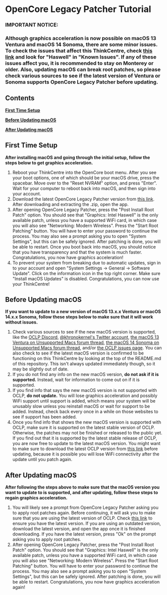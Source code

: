 # **OpenCore Legacy Patcher Tutorial**

### **IMPORTANT NOTICE:** 
### **Although graphics acceleration is now possible on macOS 13 Ventura and macOS 14 Sonoma, there are some minor issues. To check the issues that affect this ThinkCentre, check [this link](https://github.com/dortania/OpenCore-Legacy-Patcher/issues/1008/) and look for "Haswell" in "Known Issues". If any of these issues affect you, it is recommended to stay on Monterey or older. Also, updating macOS can break root patches, so please check various sources to see if the latest version of Ventura or Sonoma supports OpenCore Legacy Patcher before updating.**

## Contents

[**First Time Setup**](#first-time-setup)
  
[**Before Updating macOS**](#before-updating-macos)

[**After Updating macOS**](#after-updating-macos)

## First Time Setup

**After installing macOS and going through the initial setup, follow the steps below to get graphics acceleration.**

1. Reboot your ThinkCentre into the OpenCore boot menu. After you see your boot options, one of which should be your macOS drive, press the spacebar. Move over to the "Reset NVRAM" option, and press "Enter". Wait for your computer to reboot back into macOS, and then sign into your account.
2. Download the latest OpenCore Legacy Patcher version from [this link](https://github.com/dortania/OpenCore-Legacy-Patcher/releases/latest). After downloading and extracting the .zip, open the app.
3. After opening OpenCore Legacy Patcher, press the "Post Install Root Patch" option. You should see that "Graphics: Intel Haswell" is the only available patch, unless you have a supported WiFi card, in which case you will also see "Networking: Modern Wireless". Press the "Start Root Patching" button. You will have to enter your password to continue the process. You may also see a prompt asking you to open "System Settings", but this can be safely ignored. After patching is done, you will be able to restart. Once you boot back into macOS, you should notice that you have transparency and that the system is much faster. Congratulations, you now have graphics acceleration!
4. To prevent your system from breaking due to automatic updates, sign in to your account and open "System Settings -> General -> Software Update". Click on the information icon in the top right corner. Make sure "Install macOS Updates" is disabled. Congratulations, you can now use your ThinkCentre!

## Before Updating macOS

**If you want to update to a new version of macOS 13.x.x Ventura or macOS 14.x.x Sonoma, follow these steps below to make sure that it will work without issues.**

1. Check various sources to see if the new macOS version is supported, like the [OCLP Discord](https://discord.gg/rqdPgH8xSN), [@khronokernel's Twitter account](https://twitter.com/khronokernel), [the macOS 13 Ventura on Unsupported Macs forum thread](https://forums.macrumors.com/threads/macos-13-ventura-on-unsupported-macs-thread.2346881/), [the macOS 14 Sonoma on Unsupported Macs forum thread](https://forums.macrumors.com/threads/macos-14-sonoma-on-unsupported-macs-thread.2391630/), and/or [the OCLP issues page](https://github.com/dortania/OpenCore-Legacy-Patcher/issues). You can also check to see if the latest macOS version is confirmed to be functioning on this ThinkCentre by looking at the top of the README.md of this repository. This isn't always updated immediately though, so it may be slightly out of date.
2. If you do not find any info on the new macOS version, **do not ask if it is supported.** Instead, wait for information to come out on if it is supported.
3. If you find info that says the new macOS version is not supported with OCLP, **do not update.** You will lose graphics acceleration and possibly WiFi support until support is added, which means your system will be unusably slow unless you reinstall macOS or wait for support to be added. Instead, check back every once in a while on those websites to see if support has been added.
4. Once you find info that shows the new macOS version is supported with OCLP, make sure it is supported on the latest stable version of OCLP. Otherwise, the patches may not be finished or released to the public yet. If you find out that it is supported by the latest stable release of OCLP, you are now free to update to the latest macOS version. You might want to make sure to download the latest OCLP version from [this link](https://github.com/dortania/OpenCore-Legacy-Patcher/releases/latest) before updating, because it is possible you will lose WiFi connectivity after the update until you patch again.

## After Updating macOS

**After following the steps above to make sure that the macOS version you want to update to is supported, and after updating, follow these steps to regain graphics acceleration.**

1. You will likely see a prompt from OpenCore Legacy Patcher asking you to apply root patches again. Before continuing, it will ask you to make sure that you are using the latest version of OCLP. Check [this link](https://github.com/dortania/OpenCore-Legacy-Patcher/releases/latest) to ensure you have the latest version. If you are using an outdated version, download the latest version, and open the app once it is finished downloading. If you have the latest version, press "Ok" on the prompt asking you to apply root patches.
2. After opening OpenCore Legacy Patcher, press the "Post Install Root Patch" option. You should see that "Graphics: Intel Haswell" is the only available patch, unless you have a supported WiFi card, in which case you will also see "Networking: Modern Wireless". Press the "Start Root Patching" button. You will have to enter your password to continue the process. You may also see a prompt asking you to open "System Settings", but this can be safely ignored. After patching is done, you will be able to restart. Congratulations, you now have graphics acceleration again! 
